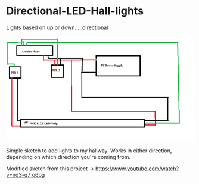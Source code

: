 # Directional-LED-Hall-lights
Lights based on up or down.....directional

![Halllights.png](Halllights.png)

Simple sketch to add lights to my hallway.   Works in either direction, depending on which direction you're coming from.

Modified sketch from this project -> https://www.youtube.com/watch?v=nd3-q7_o6bg


